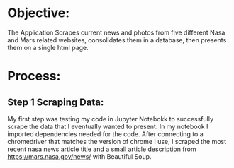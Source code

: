 # Objective:
The Application Scrapes current news and photos from five different Nasa and Mars related websites,
consolidates them in a database, then presents them on a single html page.

# Process:

## Step 1 Scraping Data:
My first step was testing my code in Jupyter Notebokk to successfully scrape the data that I eventually wanted to present. In my notebook I imported 
dependencies needed for the code. After connecting to a chromedriver that matches the version of chrome I use, I scraped the most recent nasa news article
title and a small article description from https://mars.nasa.gov/news/ with Beautiful Soup.
